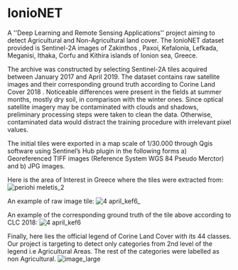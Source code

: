 # IonioNET
A ''Deep Learning and Remote Sensing Applications'' project aiming to detect Agricultural and Non-Agricultural land cover.
 The IonioNET dataset provided is Sentinel-2A images of  Zakinthos , Paxoi, Kefalonia, Lefkada, Meganisi, Ithaka,
 Corfu and Kithira islands of Ionion sea, Greece.

The archive was constructed by selecting Sentinel-2A
tiles acquired between January 2017 and April 2019.
The dataset contains raw satellite images and their corresponding ground truth according to Corine Land Cover 2018 . 
Noticeable differences were present in the fields at summer
months, mostly dry soil, in comparison with the winter ones.
Since optical satellite imagery may be contaminated with
clouds and shadows, preliminary processing steps were
taken to clean the data. Otherwise, contaminated data would
distract the training procedure with irrelevant pixel values.

The initial tiles were exported in a map scale of 1/30.000
through Qgis software using Sentinel’s Hub plugin in the following
forms a) Georeferenced TIFF images (Reference System
WGS 84 Pseudo Merctor) and b) JPG images.

Here is the area of Interest in Greece where the tiles were extracted from:
![periohi meletis_2](https://user-images.githubusercontent.com/27006471/58387905-ba553a80-801f-11e9-9266-f5f029410b69.jpg)


An example of raw image tile:
![4 april_kef6_](https://user-images.githubusercontent.com/27006471/58387888-69454680-801f-11e9-83f8-732ac3daaefd.jpg)



An example of the corresponding ground truth of the tile above according to CLC 2018:
![4 april_kef6](https://user-images.githubusercontent.com/27006471/58387919-e5d82500-801f-11e9-8228-c7b7c352a408.jpg)




Finally, here lies the official legend of Corine Land Cover with its 44 classes.
Our project is targeting to detect only categories from 2nd level of the legend i.e Agricultural Areas.
The rest of the categories were labelled as non Agricultural.
![image_large](https://user-images.githubusercontent.com/27006471/58387901-942f9a80-801f-11e9-9b93-72917d9015e3.png)

